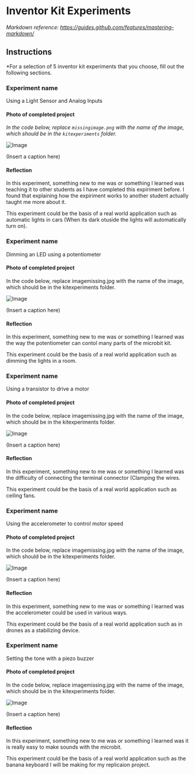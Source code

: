 # Inventor Kit Experiments

*Markdown reference: https://guides.github.com/features/mastering-markdown/*

## Instructions ##

*For a selection of 5 inventor kit experiments that you choose, fill out the following sections.

### Experiment name ###

Using a Light Sensor and Analog Inputs

#### Photo of completed project ####
*In the code below, replace `missingimage.png` with the name of the image, which should be in the `kitexperiments` folder.*

![Image](lightsensor.jfif)

(Insert a caption here)

#### Reflection ####

In this experiment, something new to me was or something I learned was teaching it to other students as I have completed this expiriment before. I found that explaining how the expiriment works to another student actually taught me more about it.

This experiment could be the basis of a real world application such as automatic lights in cars (When its dark otuside the lights will automatically turn on).

### Experiment name ###

Dimming an LED using a potentiometer

#### Photo of completed project ####
In the code below, replace imagemissing.jpg with the name of the image, which should be in the kitexperiments folder.

![Image](potentiometer.jfif)

(Insert a caption here)

#### Reflection ####

In this experiment, something new to me was or something I learned was the way the potentiometer can contol many parts of the microbit kit.

This experiment could be the basis of a real world application such as dimming the lights in a room.

### Experiment name ###
Using a transistor to drive a motor

#### Photo of completed project ####
In the code below, replace imagemissing.jpg with the name of the image, which should be in the kitexperiments folder.

![Image](trensistor.jfif)

(Insert a caption here)

#### Reflection ####

In this experiment, something new to me was or something I learned was the difficulty of connecting the terminal connector (Clamping the wires.

This experiment could be the basis of a real world application such as ceiling fans.

### Experiment name ###

Using the accelerometer to control motor speed

#### Photo of completed project ####
In the code below, replace imagemissing.jpg with the name of the image, which should be in the kitexperiments folder.

![Image](accellerometer.jfif)

(Insert a caption here)

#### Reflection ####

In this experiment, something new to me was or something I learned was the accelerometer could be used in various ways.

This experiment could be the basis of a real world application such as in drones as a stabilizing device.

### Experiment name ###

Setting the tone with a piezo buzzer

#### Photo of completed project ####
In the code below, replace imagemissing.jpg with the name of the image, which should be in the kitexperiments folder.

![Image](buzzer.jfif)

(Insert a caption here)

#### Reflection ####

In this experiment, something new to me was or something I learned was it is really easy to make sounds with the microbit.

This experiment could be the basis of a real world application such as the banana keyboard I will be making for my replicaion project.

